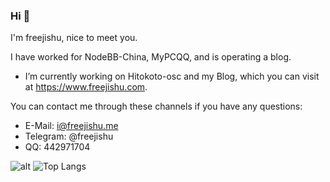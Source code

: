 ### Hi 👋

I'm freejishu, nice to meet you.

I have worked for NodeBB-China, MyPCQQ, and is operating a blog.
- I’m currently working on Hitokoto-osc and my Blog, which you can visit at <https://www.freejishu.com>.


You can contact me through these channels if you have any questions:

*  E-Mail: <i@freejishu.me>
*  Telegram: @freejishu
*  QQ: 442971704
  
![alt](https://github-readme-stats.vercel.app/api?username=freejishu&count_private=true&show_icons=true&icon_color=805AD5&text_color=718096&bg_color=ffffff&hide_title=true%27)
![Top Langs](https://github-readme-stats.vercel.app/api/top-langs/?username=freejishu&hide=c,c%2B%2B&layout=compact)

